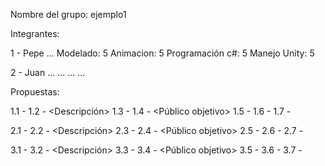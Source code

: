 Nombre del grupo: ejemplo1

Integrantes:

1 - Pepe ...
	Modelado: 5
	Animacion: 5
	Programación c#: 5
	Manejo Unity: 5

2 - Juan ...
	...
	...
	...

Propuestas:

1.1 - <Nombre>
1.2 - <Descripción>
1.3 - <Objetivos>
1.4 - <Público objetivo>
1.5 - <Competencia>
1.6 - <Recursos>
1.7 - <Tiempos>

2.1 - <Nombre>
2.2 - <Descripción>
2.3 - <Objetivos>
2.4 - <Público objetivo>
2.5 - <Competencia>
2.6 - <Recursos>
2.7 - <Tiempos>

3.1 - <Nombre>
3.2 - <Descripción>
3.3 - <Objetivos>
3.4 - <Público objetivo>
3.5 - <Competencia>
3.6 - <Recursos>
3.7 - <Tiempos>
